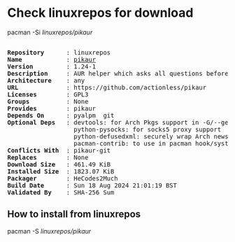 # Check linuxrepos for download

pacman -Si *linuxrepos/pikaur*

<div class="highlight"><pre class="highlight"><text>
<b>Repository</b>      : linuxrepos
<b>Name</b>            : <a href="../../x86_64/pikaur-1.24-1-any.pkg.tar.zst">pikaur</a>
<b>Version</b>         : 1.24-1
<b>Description</b>     : AUR helper which asks all questions before installing/building. Inspired by pacaur, yaourt and yay.
<b>Architecture</b>    : any
<b>URL</b>             : https://github.com/actionless/pikaur
<b>Licenses</b>        : GPL3
<b>Groups</b>          : None
<b>Provides</b>        : pikaur
<b>Depends On</b>      : pyalpm  git
<b>Optional Deps</b>   : devtools: for Arch Pkgs support in -G/--getpkgbuild operation
                  python-pysocks: for socks5 proxy support
                  python-defusedxml: securely wrap Arch news replies
                  pacman-contrib: to use in pacman hook/systemd timer for cleaning up pikaur cache
<b>Conflicts With</b>  : pikaur-git
<b>Replaces</b>        : None
<b>Download Size</b>   : 461.49 KiB
<b>Installed Size</b>  : 1823.07 KiB
<b>Packager</b>        : HeCodes2Much <wayne6324@gmail.com>
<b>Build Date</b>      : Sun 18 Aug 2024 21:01:19 BST
<b>Validated By</b>    : SHA-256 Sum
</text></pre></div>

## How to install from linuxrepos

pacman -S *linuxrepos/pikaur*
